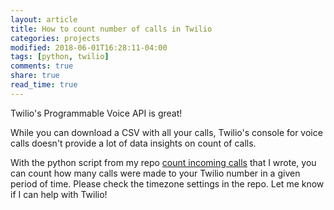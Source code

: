 ```yaml
---
layout: article
title: How to count number of calls in Twilio
categories: projects
modified: 2018-06-01T16:28:11-04:00
tags: [python, twilio]
comments: true
share: true
read_time: true
---
```



Twilio's Programmable Voice API is great! 

While you can download a CSV with all your calls, Twilio's console for voice calls doesn't provide a lot of data insights on count of calls.

With the python script from my repo [count incoming calls](https://github.com/nahusznaj/twilio-count-incoming-calls) that I wrote, you can count how many calls were made to your Twilio number in a given period of time. Please check the timezone settings in the repo. Let me know if I can help with Twilio!


